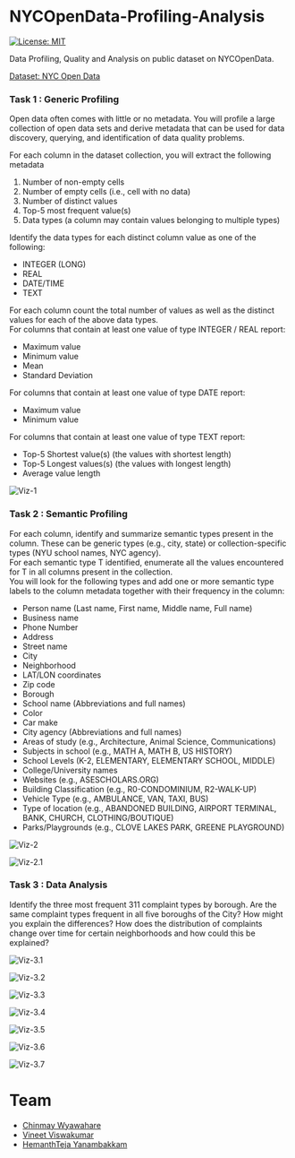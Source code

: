 # NYCOpenData-Profiling-Analysis

[![License: MIT](https://img.shields.io/badge/License-MIT-green.svg)](https://opensource.org/licenses/MIT)

Data Profiling, Quality and Analysis on public dataset on NYCOpenData.

[Dataset: NYC Open Data](https://opendata.cityofnewyork.us/)

### Task 1 : Generic Profiling

Open data often comes with little or no metadata. You will profile a large collection of open data sets and derive metadata that can be used for data discovery, querying, and identification of data quality problems.<br>

For each column in the dataset collection, you will extract the following metadata
1. Number of non-empty cells
2. Number of empty cells (i.e., cell with no data)
3. Number of distinct values
4. Top-5 most frequent value(s)
5. Data types (a column may contain values belonging to multiple types)

Identify the data types for each distinct column value as one of the following:<br>
* INTEGER (LONG)<br>
* REAL<br>
* DATE/TIME<br>
* TEXT<br>

For each column count the total number of values as well as the distinct values for each of the above data types.<br>
For columns that contain at least one value of type INTEGER / REAL report:<br>
* Maximum value<br>
* Minimum value<br>
* Mean<br>
* Standard Deviation<br>

For columns that contain at least one value of type DATE report:<br>
* Maximum value<br>
* Minimum value<br>

For columns that contain at least one value of type TEXT report:<br>
* Top-5 Shortest value(s) (the values with shortest length)<br>
* Top-5 Longest values(s) (the values with longest length)<br>
* Average value length

![Viz-1](https://github.com/gandalf1819/NYCOpenData-Profiling-Analysis/blob/master/Visualizations/task1-viz.png)

### Task 2 : Semantic Profiling

For each column, identify and summarize semantic types present in the column. These can be generic types (e.g., city, state) or collection-specific types (NYU school names, NYC agency). <br>
For each semantic type T identified, enumerate all the values encountered for T in all columns present in the collection.<br>
You will look for the following types and add one or more semantic type labels to the column metadata together with their frequency in the column:<br>

* Person name (Last name, First name, Middle name, Full name)
* Business name
* Phone Number
* Address
* Street name
* City
* Neighborhood
* LAT/LON coordinates
* Zip code
* Borough
* School name (Abbreviations and full names)
* Color
* Car make
* City agency (Abbreviations and full names)
* Areas of study (e.g., Architecture, Animal Science, Communications)
* Subjects in school (e.g., MATH A, MATH B, US HISTORY)
* School Levels (K-2, ELEMENTARY, ELEMENTARY SCHOOL, MIDDLE)
* College/University names
* Websites (e.g., ASESCHOLARS.ORG)
* Building Classification (e.g., R0-CONDOMINIUM, R2-WALK-UP)
* Vehicle Type (e.g., AMBULANCE, VAN, TAXI, BUS)
* Type of location (e.g., ABANDONED BUILDING, AIRPORT TERMINAL, BANK,
CHURCH, CLOTHING/BOUTIQUE)
* Parks/Playgrounds (e.g., CLOVE LAKES PARK, GREENE PLAYGROUND)


![Viz-2](https://github.com/gandalf1819/NYCOpenData-Profiling-Analysis/blob/master/Visualizations/task2-viz.png)


![Viz-2.1](https://github.com/gandalf1819/NYCOpenData-Profiling-Analysis/blob/master/Visualizations/task2-viz2.png)

### Task 3 : Data Analysis

Identify the three most frequent 311 complaint types by borough. Are the same
complaint types frequent in all five boroughs of the City? How might you explain the
differences? How does the distribution of complaints change over time for certain
neighborhoods and how could this be explained?

![Viz-3.1](https://github.com/gandalf1819/NYCOpenData-Profiling-Analysis/blob/master/Visualizations/Task-3-1.png)

![Viz-3.2](https://github.com/gandalf1819/NYCOpenData-Profiling-Analysis/blob/master/Visualizations/Task-3-2.png)

![Viz-3.3](https://github.com/gandalf1819/NYCOpenData-Profiling-Analysis/blob/master/Visualizations/Task-3-3.png)

![Viz-3.4](https://github.com/gandalf1819/NYCOpenData-Profiling-Analysis/blob/master/Visualizations/Task-3-4.png)

![Viz-3.5](https://github.com/gandalf1819/NYCOpenData-Profiling-Analysis/blob/master/Visualizations/Task-3-5.png)

![Viz-3.6](https://github.com/gandalf1819/NYCOpenData-Profiling-Analysis/blob/master/Visualizations/Task-3-6.png)

![Viz-3.7](https://github.com/gandalf1819/NYCOpenData-Profiling-Analysis/blob/master/Visualizations/Task-3-7.png)

# Team 

* [Chinmay Wyawahare](https://github.com/gandalf1819)
* [Vineet Viswakumar](https://github.com/vineet247)
* [HemanthTeja Yanambakkam](https://github.com/HemanthTejaY)
